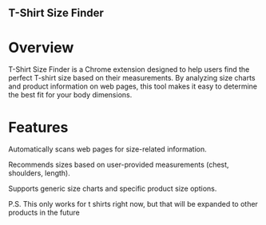 ## T-Shirt Size Finder
# Overview
T-Shirt Size Finder is a Chrome extension designed to help users find the perfect T-shirt size based on their measurements. By analyzing size charts and product information on web pages, this tool makes it easy to determine the best fit for your body dimensions.

# Features
Automatically scans web pages for size-related information.

Recommends sizes based on user-provided measurements (chest, shoulders, length).

Supports generic size charts and specific product size options.

P.S. This only works for t shirts right now, but that will be expanded to other products in the future
